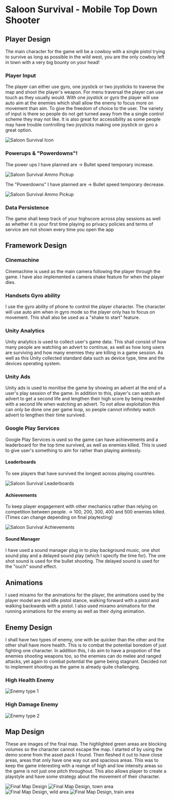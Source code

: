 <h1> Saloon Survival - Mobile Top Down Shooter</h1>

<h2> Player Design </h2>
<p> The main character for the game will be a cowboy with a single pistol trying to survive as long as possible in the wild west, you are the only cowboy left in town with a very big bounty on your head!
 </p>

<h3> Player Input </h3>
<p> The player can either use gyro, one joystick or two joysticks to traverse the map and shoot the player's weapon. For menu traversal the player can use touch as they usually would. With one joystick or gyro the player will use auto aim at the enemies which shall allow the enemy to focus more on movement than aim. To give the freedom of choice to the user. The variety of input is there so people do not get turned away from the a single control scheme they may not like. It is also great for accessibility as some people may have trouble controlling two joysticks making one joystick or gyro a great option.</p>
<img src = "photos/Saloon Survival Icon.png" title ="Saloon Survival Icon">

<h3> Powerups & "Powerdowns"! </h3>

<p> The power ups I have planned are
-> Bullet speed temporary increase. </p>
<img src = "photos/SSAmmoPickup.png" title ="Saloon Survival Ammo Pickup">

The "Powerdowns" I have planned are
-> Bullet speed temporary decrease.</p> 
<img src = "photos/SSPowerdown.PNG" title ="Saloon Survival Ammo Pickup">

<h3> Data Persistence </h3>
<p> The game shall keep track of your highscore across play sessions as well as whether it is your first time playing so privacy policies and terms of service are not shown every time you open the app </p>

<h2> Framework Design </h2>
<h3> Cinemachine </h3>
<p> Cinemachine is used as the main camera following the player through the game. I have also implemented a camera shake feature for when the player dies. </p>

<h3> Handsets Gyro ability </h3>
<p>I use the gyro ability of phone to control the player character. The character will use auto aim when in gyro mode so the player only has to focus on movement. This shall also be used as a "shake to start" feature. </p>

<h3> Unity Analytics </h3>
<p>Unity analytics is used to collect user's game data. This shall consist of how many people are watching an advert to continue, as well as how long users are surviving and how many enemies they are killing in a game session. As well as this Unity collected standard data such as device type, time and the devices operating system. </p>

<h3> Unity Ads </h3>
<p> Unity ads is used to monitise the game by showing an advert at the end of a user's play session of the game. In addition to this, player's can watch an advert to get a second life and lengthen their high score by being rewarded with a second life when watching an advert. To not allow exploitation this can only be done one per game loop, so people cannot infinitely watch advert to lengthen their time survived. </p>

<h3> Google Play Services </h3>
<p> Google Play Services is used so the game can have achievements and a leaderboard for the top time survived, as well as enemies killed. This is used to give user's something to aim for rather than playing aimlessly. </p>

<h4> Leaderboards </h4>
<p> To see players that have survived the longest across playing countries. </p>

<img src = "photos/LeaderboardStoreListing.png" title ="Saloon Survival Leaderboards">

<h4> Achievements </h4>
<p> To keep player engagement with other mechanics rather than relying on competition between people. -> 100, 200, 300, 400 and 500 enemies killed. (Times can change depending on final playtesting)</p>

<img src = "photos/AchievementStoreListing.png" title ="Saloon Survival Achievements">

<h4> Sound Manager </h4>
I have used a sound manager plug in to play background music, one shot sound play and a delayed sound play (which I specify the time for). The one shot sound is used for the bullet shooting. The delayed sound is used for the "ouch" sound effect. 

<h2> Animations </h2>
I used mixamo for the animations for the player, the animations used by the player model are and idle pistol stance, walking forward with a pistol and walking backwards with a pistol. I also used mixamo animations for the running animations for the enemy as well as their dying animation.

<h2> Enemy Design </h2>
<p> I shall have two types of enemy, one with be quicker than the other and the other shall have more health. This is to combat the potential boredom of just fighting one character. In addition this, I do aim to have a propotion of the enemies shooting weapons too, so the enemies can do melee and ranged attacks, yet again to combat potential the game being stagnant. Decided not to implement shooting as the game is already quite challenging. </p>

<h3> High Health Enemy </h3>
<img src = "photos/SSBadGuy.png" title ="Enemy type 1">

<h3> High Damage Enemy </h3>
<img src = "photos/SSEnemy.png" title ="Enemy type 2">


<h2> Map Design </h2>
<p> These are images of the final map. The highlighted green areas are blocking volumes so the character cannot escape the map. I started of by using the demo scene from the asset pack I found. Then fleshed it out to have close areas, areas that only have one way out and spacious areas. This was to keep the game interesting with a reange of high and low intensity areas so the game is not just one pitch throughout. This also allows player to create a playstyle and have some strategy about the movement of their character.</p>
<img src = "photos/MapFinal.png" title ="Final Map Design">
<img src = "photos/MapTown.png" title ="Final Map Design, town area">
<img src = "photos/MapWild.png" title ="Final Map Design, wild area">
<img src = "photos/MapTrain.png" title ="Final Map Design, train area">
